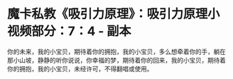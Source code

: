# 魔卡私教《吸引力原理》：吸引力原理小视频部分：7：4 - 副本

你的未来，我的小宝贝，期待着你的拥抱，我的小宝贝，多么想牵着你的手，躺在那小山坡，静静的听你说说，你幸福的梦，期待着你的回来，我的小宝贝，期待着你的拥抱，我的小宝贝，未经许可，不得翻唱或使用。


